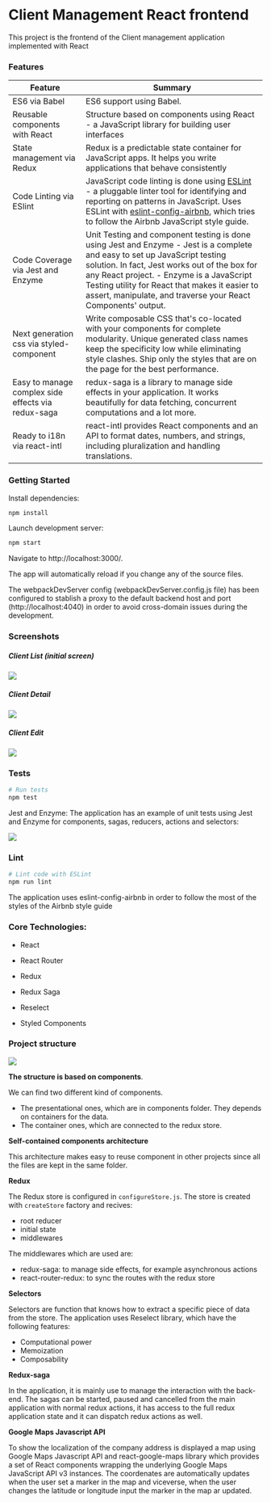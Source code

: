 # Client Management React frontend

This project is the frontend of the Client management application implemented with React

### Features

| Feature                                | Summary                                                                                                                                                                                                                                                     |
|----------------------------------------|-------------------------------------------------------------------------------------------------------------------------------------------------------------------------------------------------------------------------------------------------------------|
| ES6 via Babel                  	 	     | ES6 support using Babel.  |
| Reusable components with React                 	 	     | Structure based on components using React - a JavaScript library for building user interfaces  |
| State management via Redux       | Redux is a predictable state container for JavaScript apps. It helps you write applications that behave consistently                     |
| Code Linting via ESlint               			       | JavaScript code linting is done using [ESLint](http://eslint.org) - a pluggable linter tool for identifying and reporting on patterns in JavaScript. Uses ESLint with [eslint-config-airbnb](https://github.com/airbnb/javascript/tree/master/packages/eslint-config-airbnb), which tries to follow the Airbnb JavaScript style guide.                                                                                                |
| Code Coverage via Jest and Enzyme|  Unit Testing and component testing is done using Jest and Enzyme - Jest is a complete and easy to set up JavaScript testing solution. In fact, Jest works out of the box for any React project. - Enzyme is a JavaScript Testing utility for React that makes it easier to assert, manipulate, and traverse your React Components' output.                                                                                                                                                                         |
| Next generation css via styled-component        | Write composable CSS that's co-located with your components for complete modularity. Unique generated class names keep the specificity low while eliminating style clashes. Ship only the styles that are on the page for the best performance.                         |
| Easy to manage complex side effects via redux-saga | redux-saga is a library to manage side effects in your application. It works beautifully for data fetching, concurrent computations and a lot more.  |
| Ready to i18n via react-intl | react-intl provides React components and an API to format dates, numbers, and strings, including pluralization and handling translations.|


### Getting Started

Install dependencies:
```sh
npm install

```

Launch development server:
```sh
npm start

```

Navigate to http://localhost:3000/.

The app will automatically reload if you change any of the source files.

The webpackDevServer config (webpackDevServer.config.js file) has been configured to stablish a proxy to the default backend host and port (http://localhost:4040) in order to avoid cross-domain issues during the development.

 ### Screenshots
 
 ##### Client List (initial screen)
   ![](doc/ListPage.png)
  
 
 
 ##### Client Detail
   ![](doc/DetailPage.png)
  
 
 
#####  Client Edit
   ![](doc/EditPage.png)

### Tests
```sh
# Run tests 
npm test

```
Jest and Enzyme: 
The application has an example of unit tests using Jest and Enzyme for components, sagas, reducers, actions and selectors:

![](doc/test.png)

### Lint
```sh
# Lint code with ESLint
npm run lint
```
The application uses eslint-config-airbnb in order to follow the most of the styles of the Airbnb style guide

### Core Technologies:

 - React
 
 - React Router
 
 - Redux
 
 - Redux Saga
 
 - Reselect
 
 - Styled Components
 
 
### Project structure
 
 ![](doc/projectStructure.png)
 
 **The structure is based on components**.
 
 We can find two different kind of components. 
 - The presentational ones, which are in components folder. They depends on containers for the data.
 - The container ones, which are connected to the redux store.
 
 **Self-contained components architecture**
 
 This architecture makes easy to reuse component in other projects since all the files are kept in the same folder.
 
 **Redux**
 
 The Redux store is configured in `configureStore.js`. The store is created with `createStore` factory and recives:
 - root reducer
 - initial state
 - middlewares
 
 The middlewares which are used are:
 - redux-saga: to manage side effects, for example asynchronous actions
 - react-router-redux: to sync the routes with the redux store 
 
 **Selectors**
 
 Selectors are function that knows how to extract a specific piece of data from the store. The application uses 
 Reselect library, which have the following features:
 - Computational power
 - Memoization
 - Composability
 
 **Redux-saga**
 
 In the application, it is mainly use to manage the interaction with the back-end. The sagas can be started, paused and cancelled from the main application with normal redux actions, it has access to the full redux application state and it can dispatch redux actions as well.
 
 **Google Maps Javascript API**
 
 To show the localization of the company address is displayed a map using Google Maps Javascript API and react-google-maps library which
 provides a set of React components wrapping the underlying Google Maps JavaScript API v3 instances.
 The coordenates are automatically updates when the user set a marker in the map and viceverse, when 
 the user changes the latitude or longitude input the marker in the map ar updated.
 
